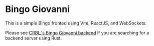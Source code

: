 # Bingo Giovanni

This is a simple Bingo fronted using Vite, ReactJS, and WebSockets.

Please see [CRBl_'s Bingo Giovanni backend](https://github.com/CRBl69/bingo-giovanni) if you are searching for a backend server using Rust.
